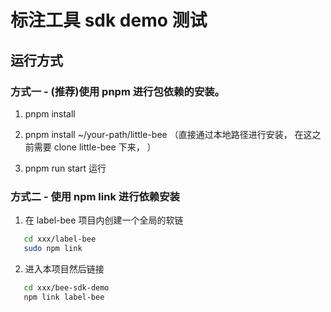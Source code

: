 # 标注工具 sdk demo 测试

## 运行方式

### 方式一 - (推荐)使用 pnpm 进行包依赖的安装。

1. pnpm install

2. pnpm install ~/your-path/little-bee
   （直接通过本地路径进行安装， 在这之前需要 clone little-bee 下来， ）

3. pnpm run start 运行


### 方式二 - 使用 npm link 进行依赖安装

1. 在 label-bee 项目内创建一个全局的软链

```bash
   cd xxx/label-bee
   sudo npm link
```

2. 进入本项目然后链接

```bash
   cd xxx/bee-sdk-demo
   npm link label-bee
```